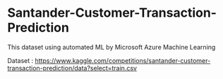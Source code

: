 # Santander-Customer-Transaction-Prediction
This dataset using automated ML by Microsoft Azure Machine Learning


Dataset : https://www.kaggle.com/competitions/santander-customer-transaction-prediction/data?select=train.csv



